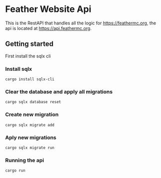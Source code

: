 # Feather Website Api
This is the RestAPI that handles all the logic for https://feathermc.org, the api is located at https://api.feathermc.org.

## Getting started
First install the sqlx cli
### Install sqlx
`cargo install sqlx-cli`

### Clear the database and apply all migrations
`cargo sqlx database reset`

### Create new migration
`cargo sqlx migrate add`

### Aply new migrations
`cargo sqlx migrate run`

### Running the api
`cargo run`